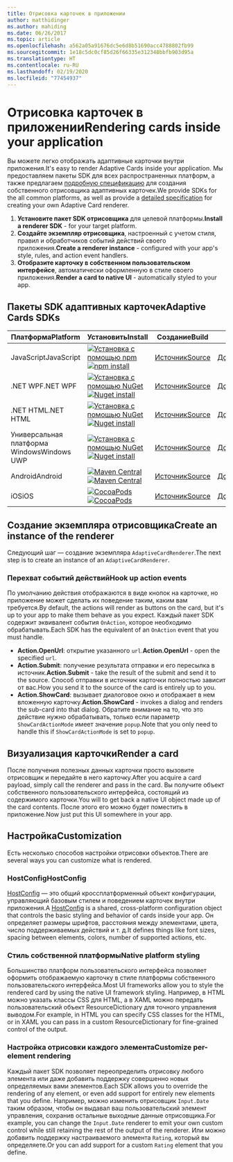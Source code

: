 ```yaml
---
title: Отрисовка карточек в приложении
author: matthidinger
ms.author: mahiding
ms.date: 06/26/2017
ms.topic: article
ms.openlocfilehash: a562a05a91676dc5e6d8b51690acc4788802fb99
ms.sourcegitcommit: 1e18c5dc0cf85d26f66335e312348bbfb903d95a
ms.translationtype: HT
ms.contentlocale: ru-RU
ms.lasthandoff: 02/19/2020
ms.locfileid: "77454937"
---
```

# <a name="rendering-cards-inside-your-application"></a><span data-ttu-id="7ddca-102">Отрисовка карточек в приложении</span><span class="sxs-lookup"><span data-stu-id="7ddca-102">Rendering cards inside your application</span></span>

<span data-ttu-id="7ddca-103">Вы можете легко отображать адаптивные карточки внутри приложения.</span><span class="sxs-lookup"><span data-stu-id="7ddca-103">It's easy to render Adaptive Cards inside your application.</span></span> <span data-ttu-id="7ddca-104">Мы предоставляем пакеты SDK для всех распространенных платформ, а также предлагаем [подробную спецификацию](implement-a-renderer.md) для создания собственного отрисовщика адаптивных карточек.</span><span class="sxs-lookup"><span data-stu-id="7ddca-104">We provide SDKs for the all common platforms, as well as provide a [detailed specification](implement-a-renderer.md) for creating your own Adaptive Card renderer.</span></span>

1. <span data-ttu-id="7ddca-105">**Установите пакет SDK отрисовщика** для целевой платформы.</span><span class="sxs-lookup"><span data-stu-id="7ddca-105">**Install a renderer SDK** - for your target platform.</span></span>
2. <span data-ttu-id="7ddca-106">**Создайте экземпляр отрисовщика**, настроенный с учетом стиля, правил и обработчиков событий действий своего приложения.</span><span class="sxs-lookup"><span data-stu-id="7ddca-106">**Create a renderer instance** - configured with your app's style, rules, and action event handlers.</span></span>
3. <span data-ttu-id="7ddca-107">**Отобразите карточку в собственном пользовательском интерфейсе**, автоматически оформленную в стиле своего приложения.</span><span class="sxs-lookup"><span data-stu-id="7ddca-107">**Render a card to native UI** - automatically styled to your app.</span></span>

## <a name="adaptive-cards-sdks"></a><span data-ttu-id="7ddca-108">Пакеты SDK адаптивных карточек</span><span class="sxs-lookup"><span data-stu-id="7ddca-108">Adaptive Cards SDKs</span></span>

|<span data-ttu-id="7ddca-109">Платформа</span><span class="sxs-lookup"><span data-stu-id="7ddca-109">Platform</span></span>|<span data-ttu-id="7ddca-110">Установить</span><span class="sxs-lookup"><span data-stu-id="7ddca-110">Install</span></span>|<span data-ttu-id="7ddca-111">Создание</span><span class="sxs-lookup"><span data-stu-id="7ddca-111">Build</span></span>|<span data-ttu-id="7ddca-112">Docs</span><span class="sxs-lookup"><span data-stu-id="7ddca-112">Docs</span></span>|<span data-ttu-id="7ddca-113">Состояние</span><span class="sxs-lookup"><span data-stu-id="7ddca-113">Status</span></span>|
|---|---|---|---|---|
| <span data-ttu-id="7ddca-114">JavaScript</span><span class="sxs-lookup"><span data-stu-id="7ddca-114">JavaScript</span></span> | <span data-ttu-id="7ddca-115">[![Установка с помощью npm](https://img.shields.io/npm/v/adaptivecards.svg)](https://www.npmjs.com/package/adaptivecards)</span><span class="sxs-lookup"><span data-stu-id="7ddca-115">[![npm install](https://img.shields.io/npm/v/adaptivecards.svg)](https://www.npmjs.com/package/adaptivecards)</span></span> | [<span data-ttu-id="7ddca-116">Источник</span><span class="sxs-lookup"><span data-stu-id="7ddca-116">Source</span></span>](https://github.com/Microsoft/AdaptiveCards/tree/master/source/nodejs)| [<span data-ttu-id="7ddca-117">Документация</span><span class="sxs-lookup"><span data-stu-id="7ddca-117">Docs</span></span>](../sdk/rendering-cards/javascript/getting-started.md) | ![Состояние сборки](https://img.shields.io/vso/build/Microsoft/56cf629e-8f3a-4412-acbc-bf69366c552c/20564.svg) |
| <span data-ttu-id="7ddca-119">.NET WPF</span><span class="sxs-lookup"><span data-stu-id="7ddca-119">.NET WPF</span></span> | <span data-ttu-id="7ddca-120">[![Установка с помощью NuGet](https://img.shields.io/nuget/vpre/AdaptiveCards.Rendering.Wpf.svg)](https://www.nuget.org/packages/AdaptiveCards.Rendering.Wpf)</span><span class="sxs-lookup"><span data-stu-id="7ddca-120">[![Nuget install](https://img.shields.io/nuget/vpre/AdaptiveCards.Rendering.Wpf.svg)](https://www.nuget.org/packages/AdaptiveCards.Rendering.Wpf)</span></span> | [<span data-ttu-id="7ddca-121">Источник</span><span class="sxs-lookup"><span data-stu-id="7ddca-121">Source</span></span>](https://github.com/Microsoft/AdaptiveCards/tree/master/source/dotnet)| [<span data-ttu-id="7ddca-122">Документация</span><span class="sxs-lookup"><span data-stu-id="7ddca-122">Docs</span></span>](../sdk/rendering-cards/net-wpf/getting-started.md) | ![Состояние сборки](https://img.shields.io/vso/build/Microsoft/56cf629e-8f3a-4412-acbc-bf69366c552c/20596.svg) |
| <span data-ttu-id="7ddca-124">.NET HTML</span><span class="sxs-lookup"><span data-stu-id="7ddca-124">.NET HTML</span></span> | <span data-ttu-id="7ddca-125">[![Установка с помощью NuGet](https://img.shields.io/nuget/vpre/AdaptiveCards.Rendering.Html.svg)](https://www.nuget.org/packages/AdaptiveCards.Rendering.Html)</span><span class="sxs-lookup"><span data-stu-id="7ddca-125">[![Nuget install](https://img.shields.io/nuget/vpre/AdaptiveCards.Rendering.Html.svg)](https://www.nuget.org/packages/AdaptiveCards.Rendering.Html)</span></span> | [<span data-ttu-id="7ddca-126">Источник</span><span class="sxs-lookup"><span data-stu-id="7ddca-126">Source</span></span>](https://github.com/Microsoft/AdaptiveCards/tree/master/source/dotnet) | [<span data-ttu-id="7ddca-127">Документация</span><span class="sxs-lookup"><span data-stu-id="7ddca-127">Docs</span></span>](../sdk/rendering-cards/net-html/getting-started.md) | ![Состояние сборки](https://img.shields.io/vso/build/Microsoft/56cf629e-8f3a-4412-acbc-bf69366c552c/20596.svg) |
| <span data-ttu-id="7ddca-129">Универсальная платформа Windows</span><span class="sxs-lookup"><span data-stu-id="7ddca-129">Windows UWP</span></span> | <span data-ttu-id="7ddca-130">[![Установка с помощью NuGet](https://img.shields.io/nuget/vpre/AdaptiveCards.Rendering.Uwp.svg)](https://www.nuget.org/packages/AdaptiveCards.Rendering.Uwp)</span><span class="sxs-lookup"><span data-stu-id="7ddca-130">[![Nuget install](https://img.shields.io/nuget/vpre/AdaptiveCards.Rendering.Uwp.svg)](https://www.nuget.org/packages/AdaptiveCards.Rendering.Uwp)</span></span> | [<span data-ttu-id="7ddca-131">Источник</span><span class="sxs-lookup"><span data-stu-id="7ddca-131">Source</span></span>](https://github.com/Microsoft/AdaptiveCards/tree/master/source/uwp) | [<span data-ttu-id="7ddca-132">Документация</span><span class="sxs-lookup"><span data-stu-id="7ddca-132">Docs</span></span>](../sdk/rendering-cards/uwp/getting-started.md) | ![Состояние сборки](https://img.shields.io/vso/build/Microsoft/56cf629e-8f3a-4412-acbc-bf69366c552c/20583.svg) |
| <span data-ttu-id="7ddca-134">Android</span><span class="sxs-lookup"><span data-stu-id="7ddca-134">Android</span></span> | <span data-ttu-id="7ddca-135">[![Maven Central](https://img.shields.io/maven-central/v/io.adaptivecards/adaptivecards-android.svg)](https://search.maven.org/#search%7Cga%7C1%7Ca%3A%22adaptivecards-android%22)</span><span class="sxs-lookup"><span data-stu-id="7ddca-135">[![Maven Central](https://img.shields.io/maven-central/v/io.adaptivecards/adaptivecards-android.svg)](https://search.maven.org/#search%7Cga%7C1%7Ca%3A%22adaptivecards-android%22)</span></span> | [<span data-ttu-id="7ddca-136">Источник</span><span class="sxs-lookup"><span data-stu-id="7ddca-136">Source</span></span>](https://github.com/Microsoft/AdaptiveCards/tree/master/source/android) | [<span data-ttu-id="7ddca-137">Документация</span><span class="sxs-lookup"><span data-stu-id="7ddca-137">Docs</span></span>](../sdk/rendering-cards/android/getting-started.md) | ![Состояние сборки](https://img.shields.io/vso/build/Microsoft/8d47e068-03c8-4cdc-aa9b-fc6929290322/17651.svg)
| <span data-ttu-id="7ddca-139">iOS</span><span class="sxs-lookup"><span data-stu-id="7ddca-139">iOS</span></span> | <span data-ttu-id="7ddca-140">[![CocoaPods](https://img.shields.io/cocoapods/v/AdaptiveCards.svg)](https://cocoapods.org/pods/AdaptiveCards)</span><span class="sxs-lookup"><span data-stu-id="7ddca-140">[![CocoaPods](https://img.shields.io/cocoapods/v/AdaptiveCards.svg)](https://cocoapods.org/pods/AdaptiveCards)</span></span> | [<span data-ttu-id="7ddca-141">Источник</span><span class="sxs-lookup"><span data-stu-id="7ddca-141">Source</span></span>](https://github.com/Microsoft/AdaptiveCards/tree/master/source/ios) | [<span data-ttu-id="7ddca-142">Документация</span><span class="sxs-lookup"><span data-stu-id="7ddca-142">Docs</span></span>](../sdk/rendering-cards/ios/getting-started.md) |  ![Состояние сборки](https://img.shields.io/vso/build/Microsoft/8d47e068-03c8-4cdc-aa9b-fc6929290322/16990.svg) |

## <a name="create-an-instance-of-the-renderer"></a><span data-ttu-id="7ddca-144">Создание экземпляра отрисовщика</span><span class="sxs-lookup"><span data-stu-id="7ddca-144">Create an instance of the renderer</span></span>

<span data-ttu-id="7ddca-145">Следующий шаг — создание экземпляра `AdaptiveCardRenderer`.</span><span class="sxs-lookup"><span data-stu-id="7ddca-145">The next step is to create an instance of an `AdaptiveCardRenderer`.</span></span> 

### <a name="hook-up-action-events"></a><span data-ttu-id="7ddca-146">Перехват событий действий</span><span class="sxs-lookup"><span data-stu-id="7ddca-146">Hook up action events</span></span>

<span data-ttu-id="7ddca-147">По умолчанию действия отображаются в виде кнопок на карточке, но приложение может сделать их поведение таким, каким вам требуется.</span><span class="sxs-lookup"><span data-stu-id="7ddca-147">By default, the actions will render as buttons on the card, but it's up to your app to make them behave as you expect.</span></span> <span data-ttu-id="7ddca-148">Каждый пакет SDK содержит эквивалент события `OnAction`, которое необходимо обрабатывать.</span><span class="sxs-lookup"><span data-stu-id="7ddca-148">Each SDK has the equivalent of an `OnAction` event that you must handle.</span></span>

* <span data-ttu-id="7ddca-149">**Action.OpenUrl**: открытие указанного `url`.</span><span class="sxs-lookup"><span data-stu-id="7ddca-149">**Action.OpenUrl** - open the specified `url`.</span></span>  
* <span data-ttu-id="7ddca-150">**Action.Submit**: получение результата отправки и его пересылка в источник.</span><span class="sxs-lookup"><span data-stu-id="7ddca-150">**Action.Submit** - take the result of the submit and send it to the source.</span></span> <span data-ttu-id="7ddca-151">Способ отправки в источник карточки полностью зависит от вас.</span><span class="sxs-lookup"><span data-stu-id="7ddca-151">How you send it to the source of the card is entirely up to you.</span></span>
* <span data-ttu-id="7ddca-152">**Action.ShowCard**: вызывает диалоговое окно и отображает в нем вложенную карточку.</span><span class="sxs-lookup"><span data-stu-id="7ddca-152">**Action.ShowCard** - invokes a dialog and renders the sub-card into that dialog.</span></span> <span data-ttu-id="7ddca-153">Обратите внимание на то, что это действие нужно обрабатывать, только если параметр `ShowCardActionMode` имеет значение `popup`.</span><span class="sxs-lookup"><span data-stu-id="7ddca-153">Note that you only need to handle this if `ShowCardActionMode` is set to `popup`.</span></span>

## <a name="render-a-card"></a><span data-ttu-id="7ddca-154">Визуализация карточки</span><span class="sxs-lookup"><span data-stu-id="7ddca-154">Render a card</span></span>

<span data-ttu-id="7ddca-155">После получения полезных данных карточки просто вызовите отрисовщик и передайте в него карточку.</span><span class="sxs-lookup"><span data-stu-id="7ddca-155">After you acquire a card payload, simply call the renderer and pass in the card.</span></span> <span data-ttu-id="7ddca-156">Вы получите объект собственного пользовательского интерфейса, состоящий из содержимого карточки.</span><span class="sxs-lookup"><span data-stu-id="7ddca-156">You will to get back a native UI object made up of the card contents.</span></span> <span data-ttu-id="7ddca-157">После этого его можно будет поместить в приложение.</span><span class="sxs-lookup"><span data-stu-id="7ddca-157">Now just put this UI somewhere in your app.</span></span>

## <a name="customization"></a><span data-ttu-id="7ddca-158">Настройка</span><span class="sxs-lookup"><span data-stu-id="7ddca-158">Customization</span></span>

<span data-ttu-id="7ddca-159">Есть несколько способов настройки отрисовки объектов.</span><span class="sxs-lookup"><span data-stu-id="7ddca-159">There are several ways you can customize what is rendered.</span></span> 

### <a name="hostconfig"></a><span data-ttu-id="7ddca-160">HostConfig</span><span class="sxs-lookup"><span data-stu-id="7ddca-160">HostConfig</span></span>

<span data-ttu-id="7ddca-161">[HostConfig](host-config.md) — это общий кроссплатформенный объект конфигурации, управляющий базовым стилем и поведением карточек внутри приложения.</span><span class="sxs-lookup"><span data-stu-id="7ddca-161">A [HostConfig](host-config.md) is a shared, cross-platform configuration object that controls the basic styling and behavior of cards inside your app.</span></span> <span data-ttu-id="7ddca-162">Он определяет размеры шрифтов, расстояния между элементами, цвета, число поддерживаемых действий и т. д.</span><span class="sxs-lookup"><span data-stu-id="7ddca-162">It defines things like font sizes, spacing between elements, colors, number of supported actions, etc.</span></span> 

### <a name="native-platform-styling"></a><span data-ttu-id="7ddca-163">Стиль собственной платформы</span><span class="sxs-lookup"><span data-stu-id="7ddca-163">Native platform styling</span></span>

<span data-ttu-id="7ddca-164">Большинство платформ пользовательского интерфейса позволяет оформить отображаемую карточку в стиле платформы собственного пользовательского интерфейса.</span><span class="sxs-lookup"><span data-stu-id="7ddca-164">Most UI frameworks allow you to style the rendered card by using the native UI framework styling.</span></span> <span data-ttu-id="7ddca-165">Например, в HTML можно указать классы CSS для HTML, а в XAML можно передать пользовательский объект ResourceDictionary для точного управления выводом.</span><span class="sxs-lookup"><span data-stu-id="7ddca-165">For example, in HTML you can specify CSS classes for the HTML, or in XAML you can pass in a custom ResourceDictionary for fine-grained control of the output.</span></span>

### <a name="customize-per-element-rendering"></a><span data-ttu-id="7ddca-166">Настройка отрисовки каждого элемента</span><span class="sxs-lookup"><span data-stu-id="7ddca-166">Customize per-element rendering</span></span>

<span data-ttu-id="7ddca-167">Каждый пакет SDK позволяет переопределить отрисовку любого элемента или даже добавить поддержку совершенно новых определяемых вами элементов.</span><span class="sxs-lookup"><span data-stu-id="7ddca-167">Each SDK allows you to override the rendering of any element, or even add support for entirely new elements that you define.</span></span>  <span data-ttu-id="7ddca-168">Например, можно изменить отрисовщик `Input.Date` таким образом, чтобы он выдавал ваш пользовательский элемент управления, сохранив остальные выходные данные отрисовщика.</span><span class="sxs-lookup"><span data-stu-id="7ddca-168">For example, you can change the `Input.Date` renderer to emit your own custom control while still retaining the rest of the output of the renderer.</span></span> <span data-ttu-id="7ddca-169">Или можно добавить поддержку настраиваемого элемента `Rating`, который вы определяете.</span><span class="sxs-lookup"><span data-stu-id="7ddca-169">Or you can add support for a custom `Rating` element that you define.</span></span>




